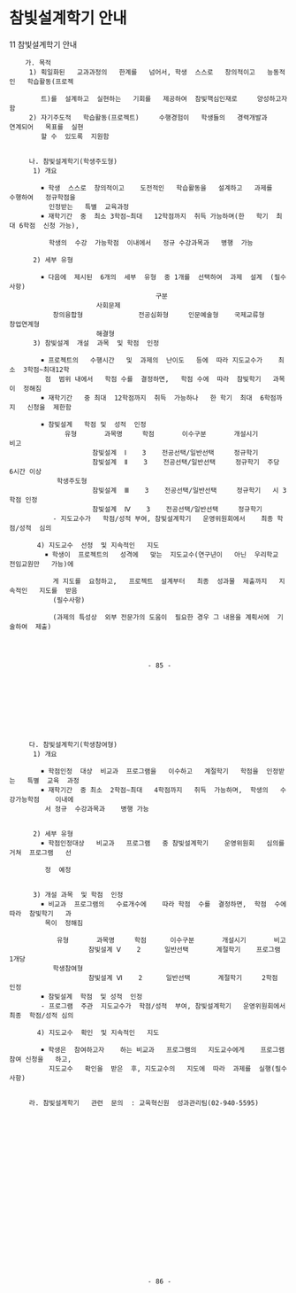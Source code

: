 # 참빛설계학기 안내

11 참빛설계학기     안내                                                         
                                                                                  
                                                                                  
        가. 목적                                                                     
         1) 획일화된   교과과정의   한계를   넘어서, 학생  스스로   창의적이고   능동적인   학습활동(프로젝           
                                                                                  
            트)를  설계하고  실현하는   기회를   제공하여  참빛핵심인재로     양성하고자   함                   
         2) 자기주도적   학습활동(프로젝트)     수행경험이   학생들의   경력개발과    연계되어   목표를  실현         
            할 수  있도록  지원함                                                         
                                                                                  
                                                                                  
         나. 참빛설계학기(학생주도형)                                                         
          1) 개요                                                                   
                                                                                  
            ￭ 학생  스스로  창의적이고    도전적인   학습활동을   설계하고   과제를   수행하여   정규학점을          
              인정받는   특별  교육과정                                                     
            ￭ 재학기간  중  최소 3학점~최대   12학점까지  취득 가능하며(한   학기  최대 6학점  신청 가능),        
                                                                                  
              학생의  수강  가능학점  이내에서   정규 수강과목과   병행  가능                             
                                                                                  
          2) 세부 유형                                                                
                                                                                  
            ￭ 다음에  제시된  6개의  세부  유형  중 1개를  선택하여  과제  설계  (필수사항)                  
                                         구분                                       
                          사회문제                                                    
               창의융합형              전공심화형     인문예술형    국제교류형     창업연계형              
                          해결형                                                     
          3) 참빛설계  개설  과목  및 학점  인정                                               
                                                                                  
            ￭ 프로젝트의   수행시간   및  과제의  난이도   등에  따라 지도교수가    최소  3학점~최대12학          
             점  범위 내에서   학점 수를  결정하면,   학점 수에  따라  참빛학기   과목이  정해짐                
            ￭ 재학기간   중 최대  12학점까지  취득  가능하나   한 학기  최대  6학점까지   신청을  제한함          
                                                                                  
            ￭ 참빛설계   학점 및  성적  인정                                                 
                  유형       과목명     학점       이수구분       개설시기      비고               
                         참빛설계  Ⅰ    3    전공선택/일반선택     정규학기                       
                         참빛설계  Ⅱ    3    전공선택/일반선택     정규학기  주당  6시간 이상           
                학생주도형                                                             
                         참빛설계  Ⅲ    3    전공선택/일반선택     정규학기   시 3학점 인정            
                         참빛설계  Ⅳ    3    전공선택/일반선택     정규학기                       
               - 지도교수가   학점/성적 부여, 참빛설계학기   운영위원회에서    최종 학점/성적  심의               
                                                                                  
           4) 지도교수  선정  및 지속적인   지도                                               
             ￭ 학생이  프로젝트의   성격에   맞는  지도교수(연구년이   아닌  우리학교   전임교원만   가능)에         
                                                                                  
               게 지도를  요청하고,   프로젝트  설계부터   최종  성과물  제출까지   지속적인   지도를  받음         
               (필수사항)                                                             
                                                                                  
               (과제의 특성상  외부 전문가의 도움이  필요한 경우 그 내용을 계획서에  기술하여  제출)                
                                                                                  
                                                                                  
                                                                                  
                                                                                  
                                       - 85 -                                     
                                                                                  
                                                                                  
                                                                                  
                                                                                  
                                                                                  
                                                                                  
                                                                                  
                                                                                  
                                                                                  
         다. 참빛설계학기(학생참여형)                                                         
          1) 개요                                                                   
                                                                                  
            ￭ 학점인정  대상  비교과  프로그램을   이수하고   계절학기   학점을  인정받는   특별  교육  과정         
            ￭ 재학기간  중 최소  2학점~최대   4학점까지   취득  가능하며,  학생의   수강가능학점    이내에         
             서 정규  수강과목과    병행 가능                                                 
                                                                                  
                                                                                  
          2) 세부 유형                                                                
            ￭ 학점인정대상   비교과   프로그램   중 참빛설계학기    운영위원회   심의를   거쳐  프로그램   선        
                                                                                  
             정  예정                                                                
                                                                                  
                                                                                  
          3) 개설 과목  및 학점  인정                                                      
            ￭ 비교과  프로그램의   수료개수에    따라 학점  수를  결정하면,  학점  수에  따라  참빛학기   과        
             목이  정해짐                                                              
                                                                                  
                유형       과목명     학점      이수구분       개설시기       비고                 
                        참빛설계 Ⅴ    2      일반선택       계절학기    프로그램 1개당              
               학생참여형                                                              
                        참빛설계 Ⅵ    2      일반선택       계절학기     2학점 인정               
            ￭ 참빛설계  학점  및 성적  인정                                                  
            - 프로그램  주관  지도교수가  학점/성적  부여, 참빛설계학기   운영위원회에서   최종  학점/성적 심의         
                                                                                  
           4) 지도교수  확인  및 지속적인   지도                                               
                                                                                  
            ￭ 학생은  참여하고자    하는 비교과   프로그램의   지도교수에게    프로그램   참여 신청을   하고,        
              지도교수   확인을  받은  후, 지도교수의   지도에  따라  과제를  실행(필수사항)                   
                                                                                  
                                                                                  
         라. 참빛설계학기   관련  문의  : 교육혁신원  성과관리팀(02-940-5595)                          
                                                                                  
                                                                                  
                                                                                  
                                                                                  
                                                                                  
                                                                                  
                                                                                  
                                                                                  
                                                                                  
                                                                                  
                                                                                  
                                                                                  
                                                                                  
                                                                                  
                                                                                  
                                                                                  
                                                                                  
                                                                                  
                                                                                  
                                                                                  
                                                                                  
                                                                                  
                                       - 86 -

